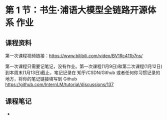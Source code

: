 # 第 1 节：书生·浦语大模型全链路开源体系 作业

## 课程资料
第一次课程视频链接：https://www.bilibili.com/video/BV1Rc411b7ns/

第一次课程只需要记笔记，没有作业。第一次课程(1月9日)和第二次课程(1月12日)到本周末(1月13日)截止，笔记记录在 知乎/CSDN/Github 或者任何你习惯记录的地方，将你的笔记链接填写到 Github https://github.com/InternLM/tutorial/discussions/137

## 课程笔记
- 